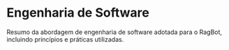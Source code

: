 # Engenharia de Software

Resumo da abordagem de engenharia de software adotada para o RagBot, incluindo princípios e práticas utilizadas.
